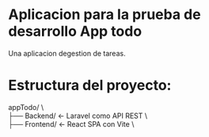 # Aplicacion para la prueba de desarrollo App todo

Una aplicacion degestion de tareas.

# Estructura del proyecto:
appTodo/ \  
├── Backend/   <- Laravel como API REST \  
├── Frontend/  <- React SPA con Vite \  
